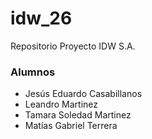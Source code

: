 # idw_26

Repositorio Proyecto IDW S.A.

### Alumnos

- Jesús Eduardo Casabillanos
- Leandro Martinez
- Tamara Soledad Martinez
- Matías Gabriel Terrera
